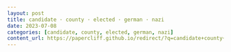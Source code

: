 ```yaml
---
layout: post
title: candidate · county · elected · german · nazi
date: 2023-07-08
categories: [candidate, county, elected, german, nazi]
content_url: https://papercliff.github.io/redirect/?q=candidate+county+elected+german+nazi&tbs=cdr:1,cd_min:7/7/2023,cd_max:7/9/2023
---
```

